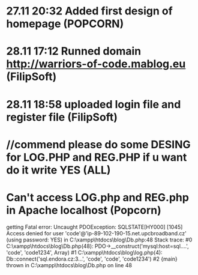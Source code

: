 # 27.11 20:32 Added first design of homepage (POPCORN)
# 28.11 17:12 Runned domain http://warriors-of-code.mablog.eu (FilipSoft)
# 28.11 18:58 uploaded login file and register file (FilipSoft)
# //commend please do some DESING for LOG.PHP and REG.PHP if u want do it write YES (ALL)
# Can't access LOG.php and REG.php in Apache localhost (Popcorn)
getting Fatal error: Uncaught PDOException: SQLSTATE[HY000] [1045] Access denied for user 'code'@'ip-89-102-190-15.net.upcbroadband.cz' (using password: YES) in C:\xampp\htdocs\blog\Db.php:48 Stack trace: #0 C:\xampp\htdocs\blog\Db.php(48): PDO->__construct('mysql:host=sql....', 'code', 'code1234', Array) #1 C:\xampp\htdocs\blog\log.php(4): Db::connect('sql.endora.cz:3...', 'code', 'code', 'code1234') #2 {main} thrown in C:\xampp\htdocs\blog\Db.php on line 48
